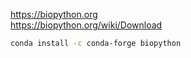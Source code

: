 
https://biopython.org    
https://biopython.org/wiki/Download    

```bash
conda install -c conda-forge biopython
```

